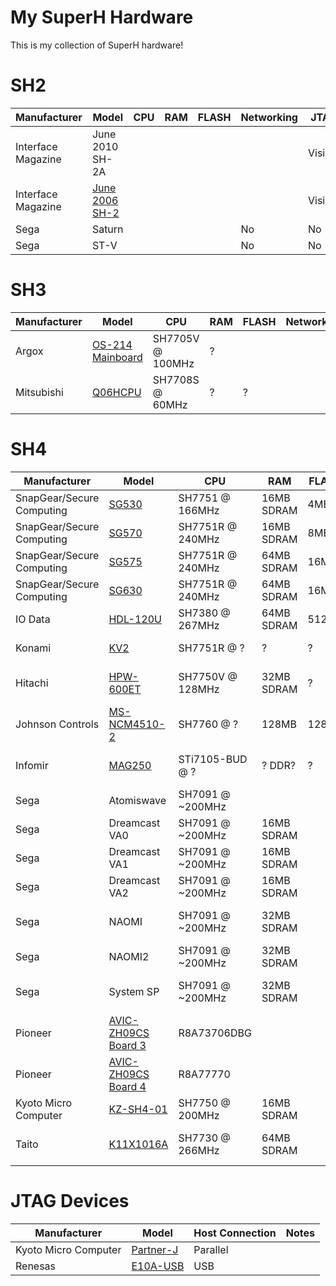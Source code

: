 # My SuperH Hardware

This is my collection of SuperH hardware!

# SH2
| Manufacturer | Model | CPU | RAM | FLASH | Networking | JTAG | Notes |
| ------------ | ----- | --- | --- | ----- | ---------- | ---- | ----- |
| Interface Magazine | June 2010 SH-2A |  | | | | Visible | 
| Interface Magazine | [June 2006 SH-2](interface/june2006/README.md) |  | | | | Visible | 
| Sega | Saturn | | | | No | No | 
| Sega | ST-V | |  | | No | No | 

# SH3
| Manufacturer | Model | CPU | RAM | FLASH | Networking | JTAG | Notes |
| ------------ | ----- | --- | --- | ----- | ---------- | ---- | ----- |
| Argox | [OS-214 Mainboard](argox/os-214/README.md) | SH7705V @ 100MHz | ? | | | |
| Mitsubishi | [Q06HCPU](mitsubishi/q06hcpu/README.md) | SH7708S @ 60MHz | ? | ? | | |

# SH4
| Manufacturer | Model | CPU | RAM | FLASH | Networking | JTAG | Notes |
| ------------ | ----- | --- | --- | ----- | ---------- | ---- | ----- |
| SnapGear/Secure Computing | [SG530](snapgear/sg530/README.md) | SH7751 @ 166MHz | 16MB SDRAM | 4MB | 2x RTL8139C+ | Yes | |
| SnapGear/Secure Computing | [SG570](snapgear/sg570/README.md) | SH7751R @ 240MHz | 16MB SDRAM | 8MB | 3x RTL8139C+ | Yes | |
| SnapGear/Secure Computing | [SG575](snapgear/sg575/README.md) | SH7751R @ 240MHz | 64MB SDRAM | 16MB | 3x RTL8139C+ | Visible Untested | |
| SnapGear/Secure Computing | [SG630](snapgear/sg630/README.md) | SH7751R @ 240MHz | 64MB SDRAM | 16MB | 3x RTL8139C+ | Visible Untested | PCI VPN Card |
| IO Data | [HDL-120U](iodata/hdl-120u/README.md) | SH7380 @ 267MHz | 64MB SDRAM | 512KB | Realtek RTL8139C+ | Not Visible |
| Konami | [KV2](konami/kv2/README.md) | SH7751R @ ? | ? | ? | ? | Visible Untested | GPU: SiS 315 |
| Hitachi | [HPW-600ET](hpw-600et/README.md) | SH7750V @ 128MHz | 32MB SDRAM | ? | 1x Modem | Not Visible | Tablet w/ Touchscreen, WinCE  |
| Johnson Controls | [MS-NCM4510-2](ms-ncm4510-2/README.md) | SH7760 @ ? | 128MB | 128MB | 1x LAN91C111-NS | Visible Untested | UART Controller |
| Infomir | [MAG250](mag250/README.md) | STi7105-BUD @ ? | ? DDR? | ? | 1x ? | Yes (Maybe Locked?) | HDMI & USB |
| Sega | Atomiswave | SH7091 @ ~200MHz | | | | | |
| Sega | Dreamcast VA0 | SH7091 @ ~200MHz | 16MB SDRAM | | | Not Visible | |
| Sega | Dreamcast VA1 | SH7091 @ ~200MHz | 16MB SDRAM | | | Not Visible | |
| Sega | Dreamcast VA2 | SH7091 @ ~200MHz | 16MB SDRAM | | | Not Visible | |
| Sega | NAOMI | SH7091 @ ~200MHz | 32MB SDRAM | | | Visible (Maybe Locked?) | |
| Sega | NAOMI2 | SH7091 @ ~200MHz | 32MB SDRAM | | | Not Visible  | |
| Sega | System SP | SH7091 @ ~200MHz | 32MB SDRAM | | | Visible (Maybe Locked?) | |
| Pioneer | [AVIC-ZH09CS Board 3](pioneer/avic_zh09cs/README.md) | R8A73706DBG | | | | | |
| Pioneer | [AVIC-ZH09CS Board 4](pioneer/avic_zh09cs/README.md) | R8A77770 | | | | | |
| Kyoto Micro Computer | [KZ-SH4-01](kmc/kz-sh4-01/README.md) | SH7750 @ 200MHz | 16MB SDRAM | | | | |
| Taito | [K11X1016A](taito/K11X1016A/README.md) | SH7730 @ 266MHz | 64MB SDRAM | | SMSC LAN9115-MT | Visable Untested |  |

# JTAG Devices
| Manufacturer | Model | Host Connection | Notes |
| ------------ | ----- | --------------- | ----- |
| Kyoto Micro Computer | [Partner-J](kmc/partner-j/README.md) | Parallel |  |
| Renesas | [E10A-USB](renesas/e10a-usb/README.md) | USB |  |
